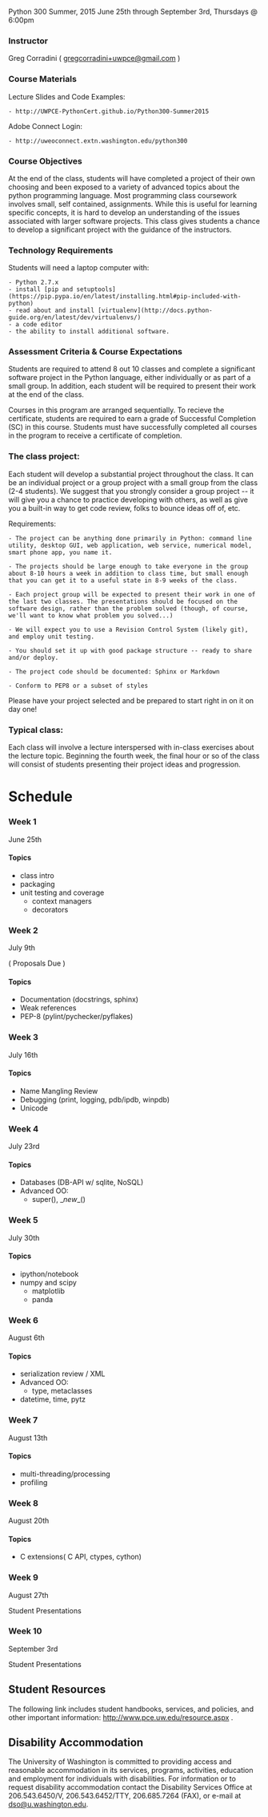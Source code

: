 Python 300
Summer, 2015
June 25th through September 3rd, Thursdays @ 6:00pm

### Instructor

Greg Corradini ( gregcorradini+uwpce@gmail.com )

### Course Materials

Lecture Slides and Code Examples:

    - http://UWPCE-PythonCert.github.io/Python300-Summer2015

Adobe Connect Login: 

    - http://uweoconnect.extn.washington.edu/python300

### Course Objectives

At the end of the class, students will have completed a project of their own choosing and been exposed to a variety of advanced topics about the python programming language. Most programming class coursework involves small, self contained, assignments. While this is useful for learning specific concepts, it is hard to develop an understanding of the issues associated with larger software projects. This class gives students a chance to develop a significant project with the guidance of the instructors.

### Technology Requirements

Students will need a laptop computer with:

    - Python 2.7.x
    - install [pip and setuptools](https://pip.pypa.io/en/latest/installing.html#pip-included-with-python)
    - read about and install [virtualenv](http://docs.python-guide.org/en/latest/dev/virtualenvs/)
    - a code editor
    - the ability to install additional software.

### Assessment Criteria & Course Expectations

Students are required to attend 8 out 10 classes and complete a significant software project in the Python language, either individually or as part of a small group. In addition, each student will be required to present their work at the end of the class.

Courses in this program are arranged sequentially. To recieve the certificate, students are required to earn a grade of Successful Completion (SC) in this course. Students must have successfully completed all courses in the program to receive a certificate of completion.

### The class project:

Each student will develop a substantial project throughout the class. It can be an individual project or a group project with a small group from the class (2-4 students). We suggest that you strongly consider a group project -- it will give you a chance to practice developing with others, as well as give you a built-in way to get code review, folks to bounce ideas off of, etc.

Requirements:

    - The project can be anything done primarily in Python: command line utility, desktop GUI, web application, web service, numerical model, smart phone app, you name it.

    - The projects should be large enough to take everyone in the group about 8-10 hours a week in addition to class time, but small enough that you can get it to a useful state in 8-9 weeks of the class.

    - Each project group will be expected to present their work in one of the last two classes. The presentations should be focused on the software design, rather than the problem solved (though, of course, we'll want to know what problem you solved...)

    - We will expect you to use a Revision Control System (likely git), and employ unit testing.

    - You should set it up with good package structure -- ready to share and/or deploy.

    - The project code should be documented: Sphinx or Markdown

    - Conform to PEP8 or a subset of styles

Please have your project selected and be prepared to start right in on it on day one!

### Typical class:

Each class will involve a lecture interspersed with in-class exercises about the lecture topic. Beginning the fourth week, the final hour or so of the class will consist of students presenting their project ideas and progression.


# Schedule

### Week 1
June 25th 

#### Topics
- class intro
- packaging
- unit testing and coverage
    - context managers
    - decorators


### Week 2
July 9th  

( Proposals Due )
#### Topics
- Documentation (docstrings, sphinx)
- Weak references
- PEP-8 (pylint/pychecker/pyflakes)


### Week 3
July 16th 

#### Topics
- Name Mangling Review
- Debugging (print, logging, pdb/ipdb, winpdb)
- Unicode


### Week 4
July 23rd

#### Topics
- Databases (DB-API w/ sqlite, NoSQL)
- Advanced OO:
  - super(), \__new__()


### Week 5
July 30th 

#### Topics
- ipython/notebook
- numpy and scipy
    - matplotlib
    - panda


### Week 6
August 6th

#### Topics
- serialization review / XML
- Advanced OO:
  - type, metaclasses
- datetime, time, pytz

### Week 7
August 13th

#### Topics
- multi-threading/processing
- profiling


### Week 8
August 20th

#### Topics
- C extensions( C API, ctypes, cython)

### Week 9
August 27th 

Student Presentations

### Week 10
September 3rd

Student Presentations

## Student Resources
The following link includes student handbooks, services, and policies, and other important information: http://www.pce.uw.edu/resource.aspx .

## Disability Accommodation
The University of Washington is committed to providing access and reasonable accommodation in its services, programs, activities, education and employment for individuals with disabilities. For information or to request disability accommodation contact the Disability Services Office at 206.543.6450/V, 206.543.6452/TTY, 206.685.7264 (FAX), or e-mail at dso@u.washington.edu.
